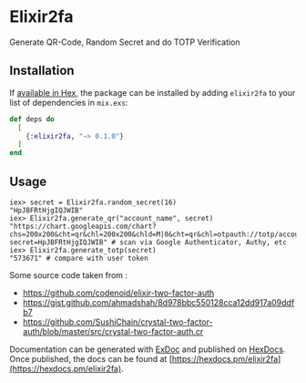 # Elixir2fa

Generate QR-Code, Random Secret and do TOTP Verification

## Installation

If [available in Hex](https://hex.pm/docs/publish), the package can be installed
by adding `elixir2fa` to your list of dependencies in `mix.exs`:

```elixir
def deps do
  [
    {:elixir2fa, "~> 0.1.0"}
  ]
end
```

## Usage

```
iex> secret = Elixir2fa.random_secret(16)     
"HpJBFRtHjgIQJWIB"
iex> Elixir2fa.generate_qr("account_name", secret)
"https://chart.googleapis.com/chart?chs=200x200&cht=qr&chl=200x200&chld=M|0&cht=qr&chl=otpauth://totp/account_name?secret=HpJBFRtHjgIQJWIB" # scan via Google Authenticator, Authy, etc
iex> Elixir2fa.generate_totp(secret)              
"573671" # compare with user token
```

Some source code taken from : 

* https://github.com/codenoid/elixir-two-factor-auth
* https://gist.github.com/ahmadshah/8d978bbc550128cca12dd917a09ddfb7
* https://github.com/SushiChain/crystal-two-factor-auth/blob/master/src/crystal-two-factor-auth.cr

Documentation can be generated with [ExDoc](https://github.com/elixir-lang/ex_doc)
and published on [HexDocs](https://hexdocs.pm). Once published, the docs can
be found at [https://hexdocs.pm/elixir2fa](https://hexdocs.pm/elixir2fa).
